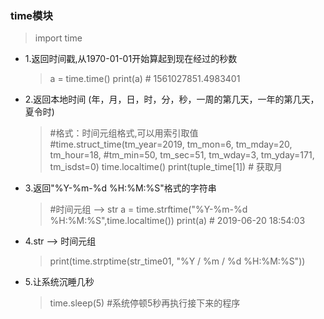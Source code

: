 ### time模块
>import time

- 1.返回时间戳,从1970-01-01开始算起到现在经过的秒数
    >a = time.time()
    print(a)  # 1561027851.4983401

- 2.返回本地时间 (年，月，日，时，分，秒，一周的第几天，一年的第几天，夏令时)
    >#格式：时间元组格式,可以用索引取值
    #time.struct_time(tm_year=2019, tm_mon=6, tm_mday=20, tm_hour=18,
    #tm_min=50, tm_sec=51, tm_wday=3, tm_yday=171, tm_isdst=0)
    time.localtime()
    print(tuple_time[1])  # 获取月

- 3.返回"%Y-%m-%d %H:%M:%S"格式的字符串
    >#时间元组 -->  str
    a = time.strftime("%Y-%m-%d %H:%M:%S",time.localtime())
    print(a)  # 2019-06-20 18:54:03

- 4.str  -->  时间元组
    >print(time.strptime(str_time01, "%Y / %m / %d %H:%M:%S"))

- 5.让系统沉睡几秒
    >time.sleep(5) #系统停顿5秒再执行接下来的程序
